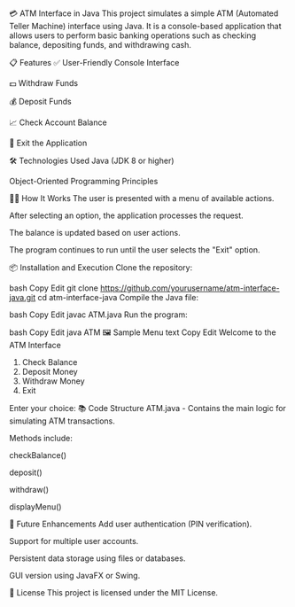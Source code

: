 💳 ATM Interface in Java
This project simulates a simple ATM (Automated Teller Machine) interface using Java. It is a console-based application that allows users to perform basic banking operations such as checking balance, depositing funds, and withdrawing cash.

📋 Features
✅ User-Friendly Console Interface

💵 Withdraw Funds

💰 Deposit Funds

📈 Check Account Balance

🚪 Exit the Application

🛠️ Technologies Used
Java (JDK 8 or higher)

Object-Oriented Programming Principles

🧑‍💻 How It Works
The user is presented with a menu of available actions.

After selecting an option, the application processes the request.

The balance is updated based on user actions.

The program continues to run until the user selects the "Exit" option.

📦 Installation and Execution
Clone the repository:

bash
Copy
Edit
git clone https://github.com/yourusername/atm-interface-java.git
cd atm-interface-java
Compile the Java file:

bash
Copy
Edit
javac ATM.java
Run the program:

bash
Copy
Edit
java ATM
🖼️ Sample Menu
text
Copy
Edit
Welcome to the ATM Interface

1. Check Balance
2. Deposit Money
3. Withdraw Money
4. Exit

Enter your choice:
📚 Code Structure
ATM.java - Contains the main logic for simulating ATM transactions.

Methods include:

checkBalance()

deposit()

withdraw()

displayMenu()

🚀 Future Enhancements
Add user authentication (PIN verification).

Support for multiple user accounts.

Persistent data storage using files or databases.

GUI version using JavaFX or Swing.

📄 License
This project is licensed under the MIT License.
